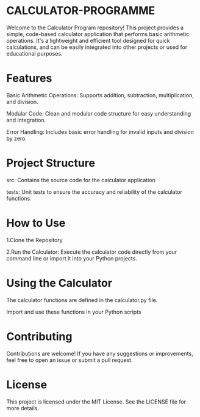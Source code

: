 # CALCULATOR-PROGRAMME
 Welcome to the Calculator Program repository! This project provides a simple, code-based calculator application that performs basic arithmetic operations. It's a lightweight and efficient tool designed for quick calculations, and can be easily integrated into other projects or used for educational purposes.

# Features
Basic Arithmetic Operations: Supports addition, subtraction, multiplication, and division.

Modular Code: Clean and modular code structure for easy understanding and integration.

Error Handling: Includes basic error handling for invalid inputs and division by zero.

# Project Structure
src: Contains the source code for the calculator application

tests: Unit tests to ensure the accuracy and reliability of the calculator functions.

# How to Use

1.Clone the Repository

2.Run the Calculator:
Execute the calculator code directly from your command line or import it into your Python projects.

# Using the Calculator
The calculator functions are defined in the calculator.py file.

Import and use these functions in your Python scripts

# Contributing
Contributions are welcome! If you have any suggestions or improvements, feel free to open an issue or submit a pull request. 

# License
This project is licensed under the MIT License. See the LICENSE file for more details.
